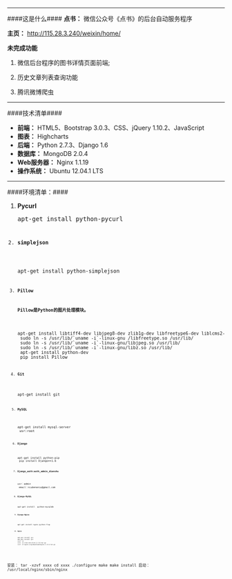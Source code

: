 ***
####这是什么####
**点书：** 微信公众号《点书》的后台自动服务程序

**主页：** <http://115.28.3.240/weixin/home/>

**未完成功能**

1. 微信后台程序的图书详情页面前端;

2. 历史文章列表查询功能

3. 腾讯微博爬虫

***
####技术清单####
+ **前端：** HTML5、Bootstrap 3.0.3、CSS、jQuery 1.10.2、JavaScript
+ **图表：** Highcharts
+ **后端：** Python 2.7.3、Django 1.6
+ **数据库：** MongoDB 2.0.4
+ **Web服务器：** Nginx 1.1.19
+ **操作系统：** Ubuntu 12.04.1 LTS

***
####环境清单：####
1. **Pycurl**
    <pre>apt-get install python-pycurl<code>
2. **simplejson**
    <pre>apt-get install python-simplejson<code>
3. **Pillow**

    **Pillow是Python的图片处理模块。**
    <pre>apt-get install libtiff4-dev libjpeg8-dev zlib1g-dev libfreetype6-dev liblcms2-dev libwebp-dev tcl8.5-dev tk8.5-dev
    sudo ln -s /usr/lib/`uname -i`-linux-gnu /libfreetype.so /usr/lib/
    sudo ln -s /usr/lib/`uname -i`-linux-gnu/libjpeg.so /usr/lib/
    sudo ln -s /usr/lib/`uname -i`-linux-gnu/libz.so /usr/lib/
    apt-get install python-dev
    pip install Pillow<code>
4. **Git**
    <pre>apt-get install git<code>
5. **MySQL**
    <pre>apt-get install mysql-server
    usr:root<code>
6. **Django**
    <pre>apt-get install python-pip
    pip install Django==1.6<code>
7. **Django_auth:auth_admin_dianshu**
    <pre>usr：admin
    email：niubenaniu@gmail.com<code>
8. **Django-MySQL**
    <pre>apt-get install  python-mysqldb<code>
9. **Django-Nginx**
    <pre>apt-get install nginx python-flup<code>
10. **Nginx**
    <pre>apt-get install gcc
    apt-get install g++
    curl -O <ftp://ftp.csx.cam.ac.uk/pub/software/programming/pcre/pcre-8.33.tar.gz>
    curl -O zlib.net/zlib-1.2.8.tar.gz
    curl -O nginx.org/download/nginx-1.4.4.tar.gz
安装：
    tar -xzvf xxxx
    cd xxxx
    ./configure
    make
    make install
启动：
    /usr/local/nginx/sbin/nginx<code>
